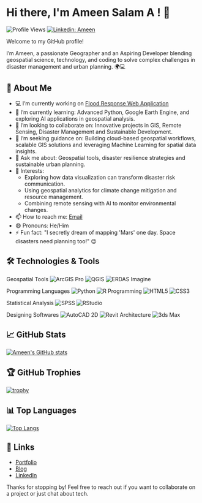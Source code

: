 # Hi there, I'm Ameen Salam A ! 👋


<!--
**ameenslm/ameenslm** is a ✨ _special_ ✨ repository because its `README.md` (this file) appears on your GitHub profile.
-->
![Profile Views](https://visitor-badge.laobi.icu/badge?page_id=ameenslm.ameenslm)
[![Linkedin: Ameen](https://img.shields.io/badge/-ameen-blue?style=flat-square&logo=Linkedin&logoColor=white&link=https://www.linkedin.com/in/ameenslm/)](https://www.linkedin.com/in/ameensalam/)


Welcome to my GitHub profile! 

I’m Ameen, a passionate Geographer and an Aspiring Developer blending geospatial science, technology, and coding to solve complex challenges in disaster management and urban planning. 🌍💻

## 🚀 About Me

- 💻 I’m currently working on [Flood Response Web Application](https://ameenslm.github.io/flood-response-web-app/)
- 🌱 I’m currently learning: Advanced Python, Google Earth Engine, and exploring AI applications in geospatial analysis.
- 👯 I’m looking to collaborate on: Innovative projects in GIS, Remote Sensing, Disaster Management and Sustainable Development.
- 🤝 I’m seeking guidance on: Building cloud-based geospatial workflows, scalable GIS solutions and leveraging Machine Learning for spatial data insights.
- 💬 Ask me about: Geospatial tools, disaster resilience strategies and sustainable urban planning.
- 🎯 Interests:
   * Exploring how data visualization can transform disaster risk communication.
   * Using geospatial analytics for climate change mitigation and resource management.
   * Combining remote sensing with AI to monitor environmental changes.
- 📫 How to reach me: [Email](mailto:ameensalam@hotmail.com)
- 😄 Pronouns: He/Him
- ⚡ Fun fact: "I secretly dream of mapping 'Mars' one day. Space disasters need planning too!" 😉

## 🛠️ Technologies & Tools

Geospatial Tools
![ArcGIS Pro](https://img.shields.io/badge/-ArcGIS%20Pro-333333?style=flat&logo=arcgis&logoColor=white)
![QGIS](https://img.shields.io/badge/-QGIS-333333?style=flat&logo=qgis&logoColor=green)
![ERDAS Imagine](https://img.shields.io/badge/-ERDAS%20Imagine-333333?style=flat&logo=hexagon&logoColor=blue)

Programming Languages
![Python](https://img.shields.io/badge/-Python-333333?style=flat&logo=python)
![R Programming](https://img.shields.io/badge/-R%20Programming-333333?style=flat&logo=r&logoColor=blue)
![HTML5](https://img.shields.io/badge/-HTML5-333333?style=flat&logo=html5)
![CSS3](https://img.shields.io/badge/-CSS3-333333?style=flat&logo=css3)

Statistical Analysis
![SPSS](https://img.shields.io/badge/-SPSS-333333?style=flat&logo=ibm&logoColor=blue)
![RStudio](https://img.shields.io/badge/-RStudio-333333?style=flat&logo=rstudio&logoColor=blue)

Designing Softwares
![AutoCAD 2D](https://img.shields.io/badge/-AutoCAD%202D-333333?style=flat&logo=autodesk&logoColor=lightblue)
![Revit Architecture](https://img.shields.io/badge/-Revit%20Architecture-333333?style=flat&logo=autodesk&logoColor=lightblue)
![3ds Max](https://img.shields.io/badge/-3ds%20Max-333333?style=flat&logo=autodesk&logoColor=lightblue)


## 📈 GitHub Stats

[![Ameen's GitHub stats](https://github-readme-stats.vercel.app/api?username=ameenslm&show_icons=true&theme=radical)](https://github.com/ameenslm)

## 🏆 GitHub Trophies

[![trophy](https://github-profile-trophy.vercel.app/?username=ameenslm&theme=onedark)](https://github.com/ryo-ma/github-profile-trophy)

## 📊 Top Languages

[![Top Langs](https://github-readme-stats.vercel.app/api/top-langs/?username=ameenslm&layout=compact&theme=radical)](https://github.com/ameenslm)

## 🔗 Links

- [Portfolio](https://ameenslm.github.io/)
- [Blog](https://ameenslm.medium.com/)
- [LinkedIn](https://www.linkedin.com/in/ameensalam/)

Thanks for stopping by! Feel free to reach out if you want to collaborate on a project or just chat about tech.
